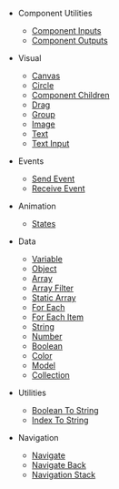 - Component Utilities

  - [Component Inputs](nodes/standard/component-inputs.md)
  - [Component Outputs](nodes/standard/component-outputs.md)

- Visual

  - [Canvas](nodes/visual/canvas.md)
  - [Circle](nodes/visual/circle.md)
  - [Component Children](nodes/visual/component-children.md)
  - [Drag](nodes/visual/drag.md)
  - [Group](nodes/visual/group.md)
  - [Image](nodes/visual/image.md)
  - [Text](nodes/visual/text.md)
  - [Text Input](nodes/visual/text-input.md)

* Events

  - [Send Event](nodes/standard/send-event.md)
  - [Receive Event](nodes/standard/receive-event.md)

* Animation

  - [States](nodes/standard/states.md)

* Data

  - [Variable](/nodes/data/variable.md)
  - [Object](/nodes/data/object.md)
  - [Array](/nodes/data/array.md)
  - [Array Filter](/nodes/data/array-filter.md)
  - [Static Array](/nodes/data/static-array.md)
  - [For Each](/nodes/data/for-each.md)
  - [For Each Item](/nodes/data/for-each-item.md)
  - [String](/nodes/data/string.md)
  - [Number](/nodes/data/number.md)
  - [Boolean](/nodes/data/boolean.md)
  - [Color](/nodes/data/color.md)
  - [Model](/nodes/data/model.md)
  - [Collection](/nodes/data/collection.md)

* Utilities

  - [Boolean To String](nodes/standard/boolean-to-string.md)
  - [Index To String](nodes/standard/index-to-string.md)

* Navigation

  - [Navigate](nodes/navigation/navigate.md)
  - [Navigate Back](nodes/navigation/navigate-back.md)
  - [Navigation Stack](nodes/navigation/navigation-stack.md)
